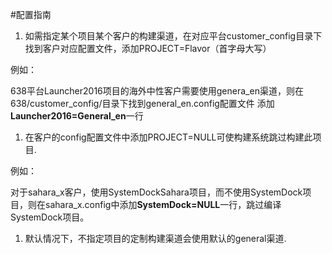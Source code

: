 #配置指南

1. 如需指定某个项目某个客户的构建渠道，在对应平台customer_config目录下找到客户对应配置文件，添加PROJECT=Flavor（首字母大写）

例如：

638平台Launcher2016项目的海外中性客户需要使用genera_en渠道，则在638/customer_config/目录下找到general_en.config配置文件
添加**Launcher2016=General_en**一行

1. 在客户的config配置文件中添加PROJECT=NULL可使构建系统跳过构建此项目.

例如：

对于sahara_x客户，使用SystemDockSahara项目，而不使用SystemDock项目，则在sahara_x.config中添加**SystemDock=NULL**一行，跳过编译SystemDock项目。



1. 默认情况下，不指定项目的定制构建渠道会使用默认的general渠道.

